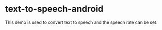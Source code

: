 # text-to-speech-android
 This demo is used to convert text to speech and the speech rate can be set.
